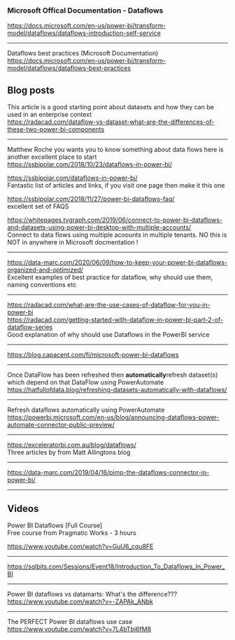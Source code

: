 ### Microsoft Offical Documentation - Dataflows

https://docs.microsoft.com/en-us/power-bi/transform-model/dataflows/dataflows-introduction-self-service

---
Dataflows best practices (Microsoft Documentation)<br/>
https://docs.microsoft.com/en-us/power-bi/transform-model/dataflows/dataflows-best-practices

## Blog posts

This article is a good starting point about datasets and how they can be used in an enterprise context<br/>
https://radacad.com/dataflow-vs-dataset-what-are-the-differences-of-these-two-power-bi-components

---
Matthew Roche you wants you to know something about data flows here is another excellent place to start</br>
https://ssbipolar.com/2018/10/23/dataflows-in-power-bi/

https://ssbipolar.com/dataflows-in-power-bi/<br/>
Fantastic list of articles and links, if you visit one page then make it this one

https://ssbipolar.com/2018/11/27/power-bi-dataflows-faq/<br/>
excellent set of FAQS

https://whitepages.tygraph.com/2019/06/connect-to-power-bi-dataflows-and-datasets-using-power-bi-desktop-with-multiple-accounts/<br/>
Connect to data flows using multiple acoounts in multiple tenants. NO this is NOT in anywhere in Microsoft docmentation !

---
https://data-marc.com/2020/06/09/how-to-keep-your-power-bi-dataflows-organized-and-optimized/<br/>
Excellent examples of best practice for dataflow, why should use them, naming conventions etc

---
https://radacad.com/what-are-the-use-cases-of-dataflow-for-you-in-power-bi<br/>
https://radacad.com/getting-started-with-dataflow-in-power-bi-part-2-of-dataflow-series<br/>
Good explanation of why should use Dataflows in the PowerBI service

---
https://blog.capacent.com/fi/microsoft-power-bi-dataflows<br/>

---
Once DataFlow has been refreshed then **automatically**refresh dataset(s) which depend on that DataFlow using PowerAutomate<br/>
https://hatfullofdata.blog/refreshing-datasets-automatically-with-dataflows/

---

Refresh dataflows automatically using PowerAutomate</br>
https://powerbi.microsoft.com/en-us/blog/announcing-dataflows-power-automate-connector-public-preview/

---
https://exceleratorbi.com.au/blog/dataflows/<br/>
Three articles by from Matt Allingtons blog

---
https://data-marc.com/2019/04/16/pimp-the-dataflows-connector-in-power-bi/

---

Videos
---
Power BI Dataflows [Full Course]<br/>
Free course from Pragmatic Works - 3 hours<br/>

https://www.youtube.com/watch?v=GuU6_cqu8FE

---
https://sqlbits.com/Sessions/Event18/Introduction_To_Dataflows_In_Power_BI

---
Power BI dataflows vs datamarts: What's the difference???
https://www.youtube.com/watch?v=-ZAPAk_ANbk

---
The PERFECT Power BI dataflows use case
https://www.youtube.com/watch?v=7L4bTbj6fM8

